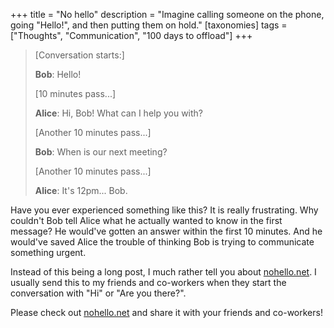 +++
title = "No hello"
description = "Imagine calling someone on the phone, going \"Hello!\", and then putting them on hold."
[taxonomies]
tags = ["Thoughts", "Communication", "100 days to offload"]
+++

> [Conversation starts:]
>
> **Bob**: Hello!
>
> [10 minutes pass...]
>
> **Alice**: Hi, Bob! What can I help you with?
>
> [Another 10 minutes pass...]
>
> **Bob**: When is our next meeting?
>
> [Another 10 minutes pass...]
>
> **Alice**: It's 12pm... Bob.

Have you ever experienced something like this? It is really frustrating. Why
couldn't Bob tell Alice what he actually wanted to know in the first message? He
would've gotten an answer within the first 10 minutes. And he would've saved
Alice the trouble of thinking Bob is trying to communicate something urgent.

Instead of this being a long post, I much rather tell you about
[nohello.net](https://nohello.net/en/). I usually send this to my friends and
co-workers when they start the conversation with "Hi" or "Are you there?".

Please check out [nohello.net](https://nohello.net/en/) and share it with your
friends and co-workers!
